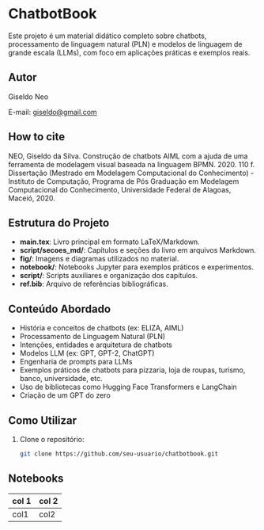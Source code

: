 # ChatbotBook 

Este projeto é um material didático completo sobre chatbots, processamento de linguagem natural (PLN) e modelos de linguagem de grande escala (LLMs), com foco em aplicações práticas e exemplos reais.

## Autor

Giseldo Neo 

E-mail: giseldo@gmail.com

## How to cite

NEO, Giseldo da Silva. Construção de chatbots AIML com a ajuda de uma ferramenta de modelagem visual baseada na linguagem BPMN. 2020. 110 f. Dissertação (Mestrado em Modelagem Computacional do Conhecimento) - Instituto de Computação, Programa de Pós Graduação em Modelagem Computacional do Conhecimento, Universidade Federal de Alagoas, Maceió, 2020.

## Estrutura do Projeto

- **main.tex**: Livro principal em formato LaTeX/Markdown.
- **script/secoes_md/**: Capítulos e seções do livro em arquivos Markdown.
- **fig/**: Imagens e diagramas utilizados no material.
- **notebook/**: Notebooks Jupyter para exemplos práticos e experimentos.
- **script/**: Scripts auxiliares e organização dos capítulos.
- **ref.bib**: Arquivo de referências bibliográficas.

## Conteúdo Abordado

- História e conceitos de chatbots (ex: ELIZA, AIML)
- Processamento de Linguagem Natural (PLN)
- Intenções, entidades e arquitetura de chatbots
- Modelos LLM (ex: GPT, GPT-2, ChatGPT)
- Engenharia de prompts para LLMs
- Exemplos práticos de chatbots para pizzaria, loja de roupas, turismo, banco, universidade, etc.
- Uso de bibliotecas como Hugging Face Transformers e LangChain
- Criação de um GPT do zero

## Como Utilizar

1. Clone o repositório:
   ```sh
   git clone https://github.com/seu-usuario/chatbotbook.git
   ```


## Notebooks

| col 1 | col 2 |
|----|----|
|   col1  |  col2   |
